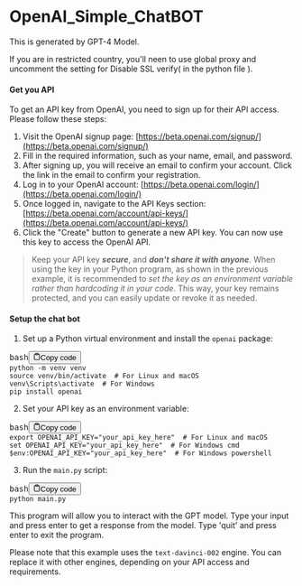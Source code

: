 # OpenAI_Simple_ChatBOT

This is generated by GPT-4 Model.

If you are in restricted country, you'll neen to use global proxy and uncomment the setting for Disable SSL verify( in the python file ).

#### Get you API


To get an API key from OpenAI, you need to sign up for their API access. Please follow these steps:

1. Visit the OpenAI signup page: [https://beta.openai.com/signup/](https://beta.openai.com/signup/)
2. Fill in the required information, such as your name, email, and password.
3. After signing up, you will receive an email to confirm your account. Click the link in the email to confirm your registration.
4. Log in to your OpenAI account: [https://beta.openai.com/login/](https://beta.openai.com/login/)
5. Once logged in, navigate to the API Keys section: [https://beta.openai.com/account/api-keys/](https://beta.openai.com/account/api-keys/)
6. Click the "Create" button to generate a new API key. You can now use this key to access the OpenAI API.

> Keep your API key ***secure***, and ***don't share it with anyone***. When using the key in your Python program, as shown in the previous example, it is recommended to *set the key as an environment variable rather than hardcoding it in your code*. This way, your key remains protected, and you can easily update or revoke it as needed.

#### Setup the chat bot

1. Set up a Python virtual environment and install the `openai` package:

<pre><div class="bg-black rounded-md mb-4"><div class="flex items-center relative text-gray-200 bg-gray-800 px-4 py-2 text-xs font-sans justify-between rounded-t-md"><span>bash</span><button class="flex ml-auto gap-2"><svg stroke="currentColor" fill="none" stroke-width="2" viewBox="0 0 24 24" stroke-linecap="round" stroke-linejoin="round" class="h-4 w-4" height="1em" width="1em" xmlns="http://www.w3.org/2000/svg"><path d="M16 4h2a2 2 0 0 1 2 2v14a2 2 0 0 1-2 2H6a2 2 0 0 1-2-2V6a2 2 0 0 1 2-2h2"></path><rect x="8" y="2" width="8" height="4" rx="1" ry="1"></rect></svg>Copy code</button></div><div class="p-4 overflow-y-auto"><code class="!whitespace-pre hljs language-bash">python -m venv venv
source venv/bin/activate  # For Linux and macOS
venv\Scripts\activate  # For Windows
pip install openai
</code></div></div></pre>

2. Set your API key as an environment variable:

<pre><div class="bg-black rounded-md mb-4"><div class="flex items-center relative text-gray-200 bg-gray-800 px-4 py-2 text-xs font-sans justify-between rounded-t-md"><span>bash</span><button class="flex ml-auto gap-2"><svg stroke="currentColor" fill="none" stroke-width="2" viewBox="0 0 24 24" stroke-linecap="round" stroke-linejoin="round" class="h-4 w-4" height="1em" width="1em" xmlns="http://www.w3.org/2000/svg"><path d="M16 4h2a2 2 0 0 1 2 2v14a2 2 0 0 1-2 2H6a2 2 0 0 1-2-2V6a2 2 0 0 1 2-2h2"></path><rect x="8" y="2" width="8" height="4" rx="1" ry="1"></rect></svg>Copy code</button></div><div class="p-4 overflow-y-auto"><code class="!whitespace-pre hljs language-bash">export OPENAI_API_KEY="your_api_key_here"  # For Linux and macOS
set OPENAI_API_KEY="your_api_key_here"  # For Windows cmd
$env:OPENAI_API_KEY="your_api_key_here"  # For Windows powershell
</code></div></div></pre>

3. Run the `main.py` script:

<pre><div class="bg-black rounded-md mb-4"><div class="flex items-center relative text-gray-200 bg-gray-800 px-4 py-2 text-xs font-sans justify-between rounded-t-md"><span>bash</span><button class="flex ml-auto gap-2"><svg stroke="currentColor" fill="none" stroke-width="2" viewBox="0 0 24 24" stroke-linecap="round" stroke-linejoin="round" class="h-4 w-4" height="1em" width="1em" xmlns="http://www.w3.org/2000/svg"><path d="M16 4h2a2 2 0 0 1 2 2v14a2 2 0 0 1-2 2H6a2 2 0 0 1-2-2V6a2 2 0 0 1 2-2h2"></path><rect x="8" y="2" width="8" height="4" rx="1" ry="1"></rect></svg>Copy code</button></div><div class="p-4 overflow-y-auto"><code class="!whitespace-pre hljs language-bash">python main.py
</code></div></div></pre>

This program will allow you to interact with the GPT model. Type your input and press enter to get a response from the model. Type 'quit' and press enter to exit the program.

Please note that this example uses the `text-davinci-002` engine. You can replace it with other engines, depending on your API access and requirements.
